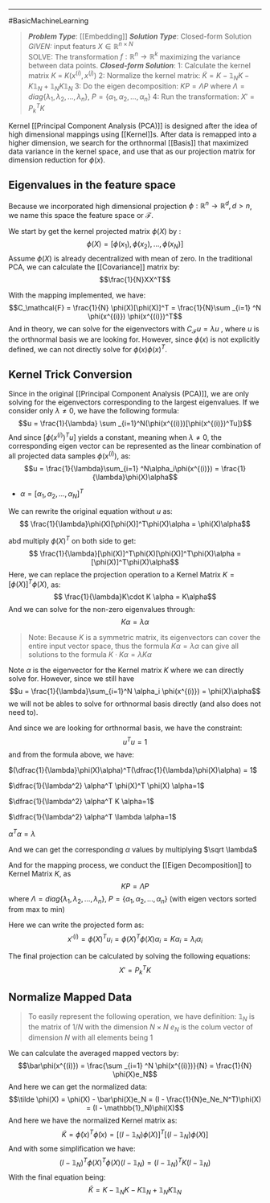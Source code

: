 -----
#BasicMachineLearning 
> ***Problem Type***: [[Embedding]]
> ***Solution Type***:  Closed-form Solution
> *GIVEN:* input featurs $X \in \mathbb{R}^{n \times N}$  
> SOLVE: The transformation $f : \mathbb{R}^n \rightarrow \mathbb{R}^k$ maximizing the variance between data points.
> ***Closed-form Solution***: 
> 1: Calculate the kernel matrix $K$ = $K(x^{(i)},x^{(j)})$
> 2: Normalize the kernel matrix: $\tilde K = K - \mathbb{1}_NK - K \mathbb{1}_N + \mathbb{1}_NK \mathbb{1}_N$
> 3: Do the eigen decomposition: $KP = \Lambda P$ where  $\Lambda = diag\{\lambda_1,\lambda_2,...,\lambda_n\}$, $P = \{\alpha_1,\alpha_2,...,\alpha_n\}$
> 4: Run the transformation: $X' = P_k^TK$

Kernel [[Principal Component Analysis (PCA)]] is designed after the idea of high dimensional mappings using [[Kernel]]s. After data is remapped into a higher dimension, we search for the orthnormal [[Basis]] that maximized data variance in the kernel space, and use that as our projection matrix for dimension reduction for $\phi(x)$.

## Eigenvalues in the feature space

Because we incorporated high dimensional projection $\phi : \mathbb{R}^n \rightarrow \mathbb{R}^d, d > n$, we name this space the feature space or $\mathcal{F}$.

We start by get the kernel projected matrix $\phi(X)$ by :
$$\phi(X) = [\phi(x_1), \phi(x_2),...,\phi(x_N)]$$
Assume $\phi(X)$ is already decentralized with mean of zero. In the traditional PCA, we can calculate the [[Covariance]] matrix by:
$$\frac{1}{N}XX^T$$
  
With the mapping implemented, we have:
$$C_\mathcal{F} = \frac{1}{N} \phi(X)[\phi(X)]^T = \frac{1}{N}\sum _{i=1} ^N \phi(x^{(i)}) \phi(x^{(i)})^T$$
And in theory, we can solve for the eigenvectors with $C_{\mathcal{F}}u = \lambda u$ , where $u$ is the orthnormal basis we are looking for. However, since $\phi(x)$ is not explicitly defined, we can not directly solve for $\phi(x)\phi(x)^T$. 

## Kernel Trick Conversion

Since in the original [[Principal Component Analysis (PCA)]], we are only solving for the eigenvectors corresponding to the largest eigenvalues. If we consider only $\lambda \neq 0$, we have the following formula:
$$u = \frac{1}{\lambda} \sum _{i=1}^N(\phi(x^{(i)})[\phi(x^{(i)})^Tu])$$
And since $[\phi(x^{(i)})^Tu]$ yields a constant, meaning when $\lambda \neq 0$, the corresponding eigen vector can be represented as the linear combination of all projected data samples $\phi(x^{(i)})$, as:
$$u =  \frac{1}{\lambda}\sum_{i=1} ^N\alpha_i\phi(x^{(i)}) =  \frac{1}{\lambda}\phi(X)\alpha$$
- $\alpha = [\alpha_1, \alpha_2,...,\alpha_N]^T$ 

We can rewrite the original equation without $u$ as:
$$ \frac{1}{\lambda}\phi(X)[\phi(X)]^T\phi(X)\alpha =   \phi(X)\alpha$$

abd multiply $\phi(X)^T$ on both side to get:
$$ \frac{1}{\lambda}[\phi(X)]^T\phi(X)[\phi(X)]^T\phi(X)\alpha =  [\phi(X)]^T\phi(X)\alpha$$
Here, we can replace the projection operation to a Kernel Matrix $K = [\phi(X)]^T\phi(X)$, as:
$$ \frac{1}{\lambda}K\cdot K \alpha =  K\alpha$$
And we can solve for the non-zero eigenvalues through:
$$K \alpha = \lambda \alpha$$
> Note: Because $K$ is a symmetric matrix, its eigenvectors can cover the entire input vector space, thus the formula $K \alpha = \lambda \alpha$ can give all solutions to the formula $K\cdot K \alpha = \lambda K\alpha$

Note $\alpha$ is the eigenvector for the Kernel matrix $K$ where we can directly solve for. However, since we still have
$$u =  \frac{1}{\lambda}\sum_{i=1}^N \alpha_i \phi(x^{(i)}) = \phi(X)\alpha$$
we will not be ables to solve for orthnormal basis directly (and also does not need to).

And since we are looking for orthnormal basis, we have the constraint:
$$u^Tu = 1$$
and from the formula above, we have:

$(\dfrac{1}{\lambda}\phi(X)\alpha)^T(\dfrac{1}{\lambda}\phi(X)\alpha) = 1$

$\dfrac{1}{\lambda^2} \alpha^T \phi(X)^T \phi(X) \alpha=1$

$\dfrac{1}{\lambda^2} \alpha^T K \alpha=1$

$\dfrac{1}{\lambda^2} \alpha^T \lambda \alpha=1$

$\alpha^T\alpha = \lambda$

And we can get the corresponding $\alpha$ values by multiplying $\sqrt \lambda$ 

And for the mapping process, we conduct the [[Eigen Decomposition]] to Kernel Matrix $K$, as
$$KP = \Lambda P$$
where $\Lambda = diag\{\lambda_1,\lambda_2,...,\lambda_n\}$, $P = \{\alpha_1,\alpha_2,...,\alpha_n\}$
(with eigen vectors sorted from max to min)

Here we can write the projected form as:
$$x'^{(i)} = \phi(X)^Tu_i = \phi(X)^T\phi(X)\alpha_i = K\alpha_i = \lambda_i\alpha_i$$

The final projection can be calculated by solving the following equations:
$$X' = P_k^TK$$

## Normalize Mapped Data

> To easily represent the following operation, we have definition:
> $\mathbb{1}_N$ is the matrix of $1/N$ with the dimension $N \times N$ 
> $e_N$ is the colum vector of dimension $N$ with all elements being $1$

We can calculate the averaged mapped vectors by:
$$\bar\phi(x^{(i)}) = \frac{\sum _{i=1} ^N \phi(x^{(i)})}{N} = \frac{1}{N} \phi(X)e_N$$
And here we can get the normalized data:
$$\tilde \phi(X) = \phi(X) - \bar\phi(X)e_N = (I - \frac{1}{N}e_Ne_N^T)\phi(X) = (I - \mathbb{1}_N)\phi(X)$$
And here we have the normalized Kernel matrix as:
$$\tilde K = \tilde\phi(x)^T\tilde\phi(x) = [(I - \mathbb{1}_N)\phi(X)]^T[(I - \mathbb{1}_N)\phi(X)]$$
And with some simplification we have:
$$(I - \mathbb{1}_N)^T \phi(X)^T\phi(X)(I - \mathbb{1}_N) = (I - \mathbb{1}_N)^TK(I - \mathbb{1}_N)$$
With the final equation being:
$$\tilde K = K - \mathbb{1}_NK - K \mathbb{1}_N + \mathbb{1}_NK \mathbb{1}_N$$
